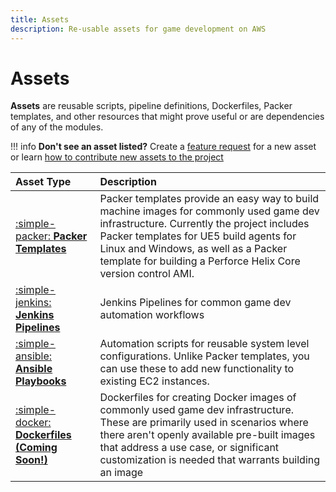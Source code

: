 ```yaml
---
title: Assets
description: Re-usable assets for game development on AWS
---
```


# Assets

**Assets** are reusable scripts, pipeline definitions, Dockerfiles, Packer templates, and other resources that might prove useful or are dependencies of any of the modules.

!!! info
    **Don't see an asset listed?** Create a [feature request](https://github.com/aws-games/cloud-game-development-toolkit/issues/new?assignees=&labels=feature-request&projects=&template=feature_request.yml&title=Feature+request%3A+TITLE) for a new asset or learn [how to contribute new assets to the project](../../CONTRIBUTING.md)

| Asset Type | Description |
| :--------------------------------------------------------------- | :- |
| [:simple-packer: __Packer Templates__](./packer/index.md)              | Packer templates provide an easy way to build machine images for commonly used game dev infrastructure. Currently the project includes Packer templates for UE5 build agents for Linux and Windows, as well as a Packer template for building a Perforce Helix Core version control AMI. |
| [:simple-jenkins: __Jenkins Pipelines__](../../assets/jenkins-pipelines/README.md) | Jenkins Pipelines for common game dev automation workflows |
| [:simple-ansible: __Ansible Playbooks__](../../assets/ansible-playbooks/perforce/p4-server/README.md)         | Automation scripts for reusable system level configurations. Unlike Packer templates, you can use these to add new functionality to existing EC2 instances. |
| [:simple-docker: __Dockerfiles (Coming Soon!)__](./dockerfiles.md)              | Dockerfiles for creating Docker images of commonly used game dev infrastructure. These are primarily used in scenarios where there aren't openly available pre-built images that address a use case, or significant customization is needed that warrants building an image |
